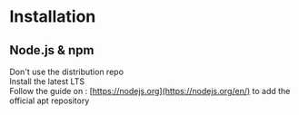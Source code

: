 # Installation

## Node.js & npm

Don't use the distribution repo  
Install the latest LTS  
Follow the guide on : [https://nodejs.org](https://nodejs.org/en/) to add the official apt repository

